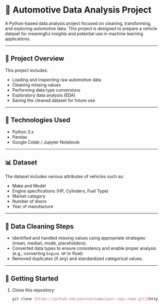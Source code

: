 # 🚗 Automotive Data Analysis Project

A Python-based data analysis project focused on cleaning, transforming, and exploring automotive data. This project is designed to prepare a vehicle dataset for meaningful insights and potential use in machine learning applications.

---

## 📂 Project Overview

This project includes:

- Loading and inspecting raw automotive data
- Cleaning missing values
- Performing data type conversions
- Exploratory data analysis (EDA)
- Saving the cleaned dataset for future use

---

## 🧰 Technologies Used

- Python 3.x
- Pandas
- Google Colab / Jupyter Notebook

---

## 📊 Dataset

The dataset includes various attributes of vehicles such as:
- Make and Model
- Engine specifications (HP, Cylinders, Fuel Type)
- Market category
- Number of doors
- Year of manufacture

---

## 🔧 Data Cleaning Steps

- Identified and handled missing values using appropriate strategies (mean, median, mode, placeholders).
- Converted data types to ensure consistency and enable proper analysis (e.g., converting `Engine HP` to float).
- Removed duplicates (if any) and standardized categorical values.

---

## 🚀 Getting Started

1. Clone this repository:
   ```bash
   git clone [https://github.com/yourusername/your-repo-name.git](https://github.com/prathikshaghasari/automotive-eda-python.git)

